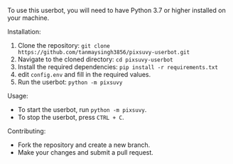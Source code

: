 To use this userbot, you will need to have Python 3.7 or higher installed on your machine.

Installation:
1. Clone the repository: `git clone https://github.com/tanmaysingh3856/pixsuvy-userbot.git`
2. Navigate to the cloned directory: `cd pixsuvy-userbot`
3. Install the required dependencies: `pip install -r requirements.txt`
4. edit `config.env` and fill in the required values.
5. Run the userbot: `python -m pixsuvy`

Usage:
- To start the userbot, run `python -m pixsuvy`.
- To stop the userbot, press `CTRL + C`.

Contributing:
- Fork the repository and create a new branch.
- Make your changes and submit a pull request.